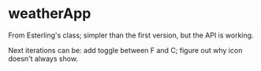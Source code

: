 # weatherApp
From Esterling's class; simpler than the first version, but the API is working.  

Next iterations can be: add toggle between F and C; figure out why icon doesn't always show. 
